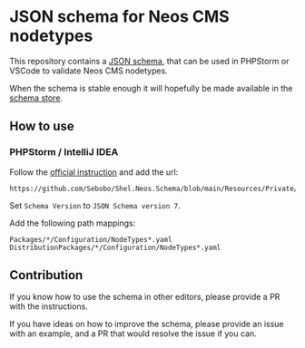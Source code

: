# JSON schema for Neos CMS nodetypes

This repository contains a [JSON schema](https://json-schema.org), that can be used in PHPStorm or VSCode
to validate Neos CMS nodetypes.

When the schema is stable enough it will hopefully be made available in the [schema store](https://www.schemastore.org/json/).

## How to use

### PHPStorm / IntelliJ IDEA 

Follow the [official instruction](https://www.jetbrains.com/help/phpstorm/json.html#ws_json_schema_add_custom) and add the url: 

    https://github.com/Sebobo/Shel.Neos.Schema/blob/main/Resources/Private/Schema/NodeTypes.Schema.yaml

Set `Schema Version` to `JSON Schema version 7`.

Add the following path mappings:

    Packages/*/Configuration/NodeTypes*.yaml
    DistributionPackages/*/Configuration/NodeTypes*.yaml

## Contribution

If you know how to use the schema in other editors, please provide a PR with the instructions. 

If you have ideas on how to improve the schema, please provide an issue with an example, and a 
PR that would resolve the issue if you can.
